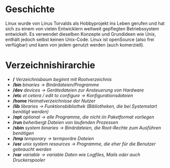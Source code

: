 # Geschichte
Linux wurde von Linus Torvalds als Hobbyprojekt ins Leben gerufen und hat sich zu einem von vielen Entwicklern weltweit gepflegten Betriebssystem entwickelt.
Es verwendet dieselben Konzepte und Grundideen wie Unix, enthält jedoch selbst keinen Unix-Code.
Linux ist openSource (also frei verfügbar) und kann von jedem genutzt werden (auch komerziell).

# Verzeichnishirarchie
- **/** *Verzeichnisbaum beginnt mit Rootverzeichnis*
- **/bin** *binaries -> Binärdateien/Programme*
- **/dev** *devices -> Gerätedateien zur Ansteuerung von Hardware*
- **/etc** *et cetera / edit to configure -> Konfigurationsdateien*
- **/home** *Heimatverzeichnisse der Nutzer*
- **/lib** *libraries -> Funktionsbibliothek (Bibliotheken, die bei Systemstart benötigt werden)*
- **/opt** *optional -> alle Programme, die nicht iin Paketformat vorliegen*
- **/run** *beherbergt Dateien von laufenden Prozessen*
- **/sbin** *system binaries -> Binärdateien, die Root-Rechte zum Ausführen benötigen*
- **/tmp** *temporary -> termporäre Dateien*
- **/usr** *unix system resources -> Programme, die eher für die Benutzer gebraucht werden*
- **/var** *variable -> variable Daten wie Logfiles, Mails oder auch Druckerspooler*
